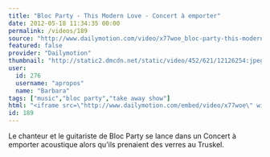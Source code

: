 ```yaml
---
title: "Bloc Party - This Modern Love - Concert à emporter"
date: 2012-05-18 11:34:35 00:00
permalink: /videos/189
source: "http://www.dailymotion.com/video/x77woe_bloc-party-this-modern-love-concert_music"
featured: false
provider: "Dailymotion"
thumbnail: "http://static2.dmcdn.net/static/video/452/621/12126254:jpeg_preview_large.jpg?20110903131152"
user:
  id: 276
  username: "apropos"
  name: "Barbara"
tags: ["music","bloc party","take away show"]
html: "<iframe src=\"http://www.dailymotion.com/embed/video/x77woe\" width=\"480\" height=\"276\" frameborder=\"0\"></iframe>"
id: 189
---
```


Le chanteur et le guitariste de Bloc Party se lance dans un Concert à emporter acoustique alors qu'ils prenaient des verres au Truskel.